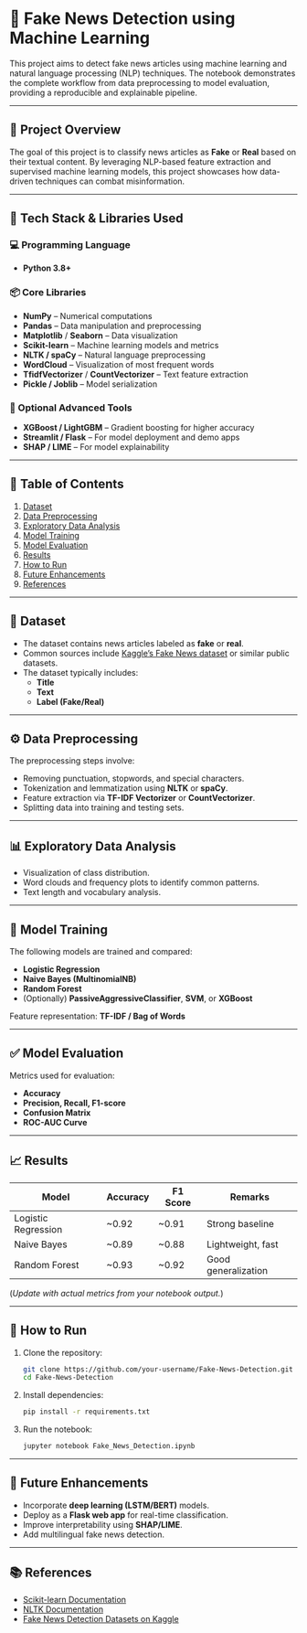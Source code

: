 # 📰 Fake News Detection using Machine Learning

This project aims to detect fake news articles using machine learning and natural language processing (NLP) techniques. The notebook demonstrates the complete workflow from data preprocessing to model evaluation, providing a reproducible and explainable pipeline.

---

## 📘 Project Overview

The goal of this project is to classify news articles as **Fake** or **Real** based on their textual content. By leveraging NLP-based feature extraction and supervised machine learning models, this project showcases how data-driven techniques can combat misinformation.

---

## 🧰 Tech Stack & Libraries Used

### 💻 Programming Language
- **Python 3.8+**

### 📦 Core Libraries
- **NumPy** – Numerical computations  
- **Pandas** – Data manipulation and preprocessing  
- **Matplotlib** / **Seaborn** – Data visualization  
- **Scikit-learn** – Machine learning models and metrics  
- **NLTK / spaCy** – Natural language preprocessing  
- **WordCloud** – Visualization of most frequent words  
- **TfidfVectorizer** / **CountVectorizer** – Text feature extraction  
- **Pickle / Joblib** – Model serialization  

### 🧠 Optional Advanced Tools
- **XGBoost / LightGBM** – Gradient boosting for higher accuracy  
- **Streamlit / Flask** – For model deployment and demo apps  
- **SHAP / LIME** – For model explainability  

---

## 🧩 Table of Contents

1. [Dataset](#dataset)  
2. [Data Preprocessing](#data-preprocessing)  
3. [Exploratory Data Analysis](#exploratory-data-analysis)  
4. [Model Training](#model-training)  
5. [Model Evaluation](#model-evaluation)  
6. [Results](#results)  
7. [How to Run](#how-to-run)  
8. [Future Enhancements](#future-enhancements)  
9. [References](#references)

---

## 📂 Dataset

- The dataset contains news articles labeled as **fake** or **real**.  
- Common sources include [Kaggle’s Fake News dataset](https://www.kaggle.com/c/fake-news/data) or similar public datasets.  
- The dataset typically includes:
  - **Title**
  - **Text**
  - **Label (Fake/Real)**

---

## ⚙️ Data Preprocessing

The preprocessing steps involve:
- Removing punctuation, stopwords, and special characters.  
- Tokenization and lemmatization using **NLTK** or **spaCy**.  
- Feature extraction via **TF-IDF Vectorizer** or **CountVectorizer**.  
- Splitting data into training and testing sets.

---

## 📊 Exploratory Data Analysis

- Visualization of class distribution.  
- Word clouds and frequency plots to identify common patterns.  
- Text length and vocabulary analysis.

---

## 🧠 Model Training

The following models are trained and compared:
- **Logistic Regression**
- **Naive Bayes (MultinomialNB)**
- **Random Forest**
- (Optionally) **PassiveAggressiveClassifier**, **SVM**, or **XGBoost**

Feature representation: **TF-IDF / Bag of Words**

---

## ✅ Model Evaluation

Metrics used for evaluation:
- **Accuracy**
- **Precision, Recall, F1-score**
- **Confusion Matrix**
- **ROC-AUC Curve**

---

## 📈 Results

| Model | Accuracy | F1 Score | Remarks |
|--------|-----------|----------|----------|
| Logistic Regression | ~0.92 | ~0.91 | Strong baseline |
| Naive Bayes | ~0.89 | ~0.88 | Lightweight, fast |
| Random Forest | ~0.93 | ~0.92 | Good generalization |

(*Update with actual metrics from your notebook output.*)

---

## 🧪 How to Run

1. Clone the repository:
   ```bash
   git clone https://github.com/your-username/Fake-News-Detection.git
   cd Fake-News-Detection
   ```

2. Install dependencies:
   ```bash
   pip install -r requirements.txt
   ```

3. Run the notebook:
   ```bash
   jupyter notebook Fake_News_Detection.ipynb
   ```

---

## 🚀 Future Enhancements

- Incorporate **deep learning (LSTM/BERT)** models.  
- Deploy as a **Flask web app** for real-time classification.  
- Improve interpretability using **SHAP/LIME**.  
- Add multilingual fake news detection.

---

## 📚 References

- [Scikit-learn Documentation](https://scikit-learn.org/stable/)  
- [NLTK Documentation](https://www.nltk.org/)  
- [Fake News Detection Datasets on Kaggle](https://www.kaggle.com/datasets)
